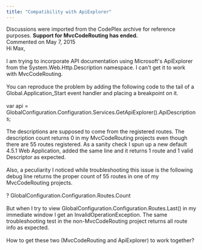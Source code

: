 ```yaml
---
title: "Compatibility with ApiExplorer"
---
```

<div class="note">
   Discussions were imported from the CodePlex archive for reference purposes. <b>Support for MvcCodeRouting has ended.</b></div>
<div id="post1424019" class="discussion-comment op">
   <div class="discussion-header">Commented on 
      <time datetime="2015-05-07T12:52:28.393-07:00" title="2015-05-07T12:52:28.393-07:00">May 7, 2015</time>
   </div>
   <div class="discussion-message">Hi Max,<br />
<br />
I am trying to incorporate API documentation using Microsoft's ApiExplorer from the System.Web.Http.Description namespace. I can't get it to work with MvcCodeRouting.<br />
<br />
You can reproduce the problem by adding the following code to the tail of a Global.Application_Start event handler and placing a breakpoint on it.<br />
<br />
var api = GlobalConfiguration.Configuration.Services.GetApiExplorer().ApiDescriptions;<br />
<br />
The descriptions are supposed to come from the registered routes. The description count returns 0 in my MvcCodeRouting projects even though there are 55 routes registered. As a sanity check I spun up a new default 4.5.1 Web Application, added the same line and it returns 1 route and 1 valid Descriptor as expected.<br />
<br />
Also, a peculiarity I noticed while troubleshooting this issue is the following debug line returns the proper count of 55 routes in one of my MvcCodeRouting projects.<br />
<br />
? GlobalConfiguration.Configuration.Routes.Count<br />
<br />
But when I try to view GlobalConfiguration.Configuration.Routes.Last() in my immediate window I get an InvalidOperationException. The same troubleshooting test in the non-MvcCodeRouting project returns all route info as expected. <br />
<br />
How to get these two (MvcCodeRouting and ApiExplorer) to work together?<br />
</div>
</div>